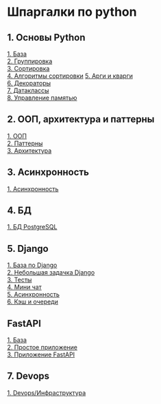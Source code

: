 # Шпаргалки по python

## 1. Основы Python

[1. База](base/base.md)\
[2. Группировка](base/groups.md)\
[3. Сортировка](base/sorters.md)\
[4. Алгоритмы сортировки](base/algoritms.md)
[5. Арги и кварги](base/args_kwargs.md)\
[6. Декораторы](base/decorators.md)\
[7. Датаклассы](base/data_classes.md)\
[8. Управление памятью](base/memory.md)

## 2. ООП, архитектура и паттерны

[1. ООП](base/oop.md)\
[2. Паттерны](base/patterns.md)\
[3. Архитектура](base/architecture.md)

## 3. Асинхронность

[1. Асинхронность](base/async.md)

## 4. БД

[1. БД PostgreSQL](base/bd.md)

## 5. Django

[1. База по Django](django/django.md)\
[2. Небольшая задачка Django](django/bd.md)\
[3. Тесты](django/tests.md)\
[4. Мини чат](django/chat.md)\
[5. Асинхронность](django/async.md)\
[6. Кэш и очереди](django/caches_queues.md)

## FastAPI

[1. База](fastapi/base.md)\
[2. Простое приложение](fastapi/simple_app.md)\
[3. Приложение FastAPI](https://github.com/ee-crocush/simple_fast_api)

## 7. Devops

[1. Devops/Инфраструктура](base/devops.md)
